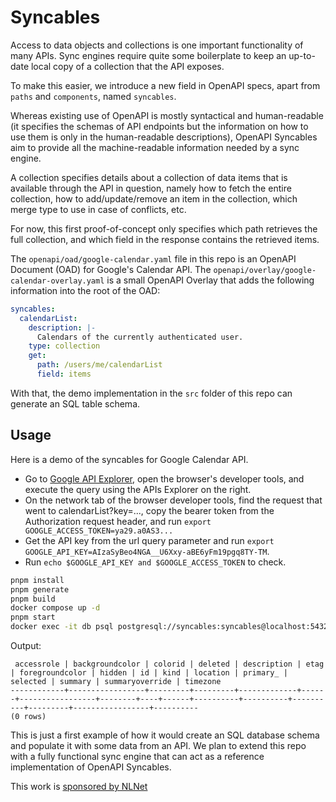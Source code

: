 # Syncables

Access to data objects and collections is one important functionality of many APIs. Sync engines require quite some boilerplate to keep an up-to-date local copy of a collection that the API exposes.

To make this easier, we introduce a new field in OpenAPI specs, apart from `paths` and `components`, named `syncables`.

Whereas existing use of OpenAPI is mostly syntactical and human-readable (it specifies the schemas of API endpoints but the information on how to use them is only in the human-readable descriptions), OpenAPI Syncables aim to provide all the machine-readable information needed by a sync engine.

A collection specifies details about a collection of data items that is available through the API in question,
namely how to fetch the entire collection, how to add/update/remove an item in the collection, which merge type to use in case of conflicts, etc.

For now, this first proof-of-concept only specifies which path retrieves the full collection, and which field in the response contains the retrieved items.

The `openapi/oad/google-calendar.yaml` file in this repo is an OpenAPI Document (OAD) for Google's Calendar API.
The `openapi/overlay/google-calendar-overlay.yaml` is a small OpenAPI Overlay that adds the following information into the root of the OAD:
```yaml
syncables:
  calendarList:
    description: |-
      Calendars of the currently authenticated user.
    type: collection
    get:
      path: /users/me/calendarList
      field: items
```
With that, the demo implementation in the `src` folder of this repo can generate an SQL table schema.

## Usage
Here is a demo of the syncables for Google Calendar API.
* Go to [Google API Explorer](https://developers.google.com/workspace/calendar/api/v3/reference/calendarList/list), open the browser's developer tools, and execute the query using the APIs Explorer on the right.
* On the network tab of the browser developer tools, find the request that went to calendarList?key=..., copy the bearer token from the Authorization request header, and run `export GOOGLE_ACCESS_TOKEN=ya29.a0AS3...`
* Get the API key from the url query parameter and run `export GOOGLE_API_KEY=AIzaSyBeo4NGA__U6Xxy-aBE6yFm19pgq8TY-TM`.
* Run `echo $GOOGLE_API_KEY and $GOOGLE_ACCESS_TOKEN` to check.

```sh
pnpm install
pnpm generate
pnpm build
docker compose up -d
pnpm start
docker exec -it db psql postgresql://syncables:syncables@localhost:5432/syncables -c "select * from data;"
```
Output:
```
 accessrole | backgroundcolor | colorid | deleted | description | etag | foregroundcolor | hidden | id | kind | location | primary_ | selected | summary | summaryoverride | timezone 
------------+-----------------+---------+---------+-------------+------+-----------------+--------+----+------+----------+----------+----------+---------+-----------------+----------
(0 rows)
```
This is just a first example of how it would create an SQL database schema and populate it with some data from an API. We plan to extend this repo with a fully functional sync engine that can act as a reference implementation of OpenAPI Syncables.

This work is [sponsored by NLNet](https://nlnet.nl/project/TUBS/)
